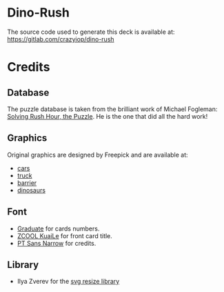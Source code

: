 # Dino-Rush
The source code used to generate this deck is available at:
https://gitlab.com/crazyiop/dino-rush

# Credits
## Database
The puzzle database is taken from the brilliant work of Michael Fogleman:
[Solving Rush Hour, the Puzzle](https://www.michaelfogleman.com/rush).
He is the one that did all the hard work!

## Graphics
Original graphics are designed by Freepick and are available at:
 - [cars](https://www.freepik.com/free-vector/simple-flat-car-collection_1349613.htm)
 - [truck](https://www.freepik.com/free-vector/top-view-of-flat-cars-and-trucks_1349627.htm)
 - [barrier](https://www.flaticon.com/free-icon/barrier_1166550)
 - [dinosaurs](https://www.flaticon.com/packs/dinosaurs)

## Font
 - [Graduate](https://fonts.google.com/specimen/Graduate) for cards numbers.
 - [ZCOOL KuaiLe](https://fonts.google.com/specimen/ZCOOL+KuaiLe) for front card title.
 - [PT Sans Narrow](https://fonts.google.com/specimen/PT+Sans+Narrow) for credits.

## Library
 - Ilya Zverev for the [svg resize library](https://github.com/Zverik/svg-resize)
